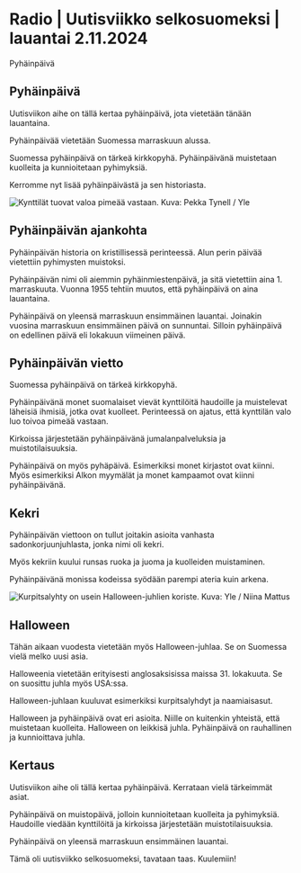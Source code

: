 # Radio \| Uutisviikko selkosuomeksi \| lauantai 2.11.2024

Pyhäinpäivä

## Pyhäinpäivä

Uutisviikon aihe on tällä kertaa pyhäinpäivä, jota vietetään tänään lauantaina.

Pyhäinpäivää vietetään Suomessa marraskuun alussa.

Suomessa pyhäinpäivä on tärkeä kirkkopyhä. Pyhäinpäivänä muistetaan kuolleita ja kunnioitetaan pyhimyksiä.

Kerromme nyt lisää pyhäinpäivästä ja sen historiasta.

![Kynttilät tuovat valoa pimeää vastaan. Kuva: Pekka Tynell / Yle](https://images.cdn.yle.fi/image/upload/c_crop,h_3078,w_5472,x_0,y_570/ar_1.7777777777777777,c_fill,g_faces,h_431,w_767/dpr_1.0/q_auto:eco/f_auto/fl_lossy/v1667663510/39-103007363668673a6663)

## Pyhäinpäivän ajankohta

Pyhäinpäivän historia on kristillisessä perinteessä. Alun perin päivää vietettiin pyhimysten muistoksi.

Pyhäinpäivän nimi oli aiemmin pyhäinmiestenpäivä, ja sitä vietettiin aina 1. marraskuuta. Vuonna 1955 tehtiin muutos, että pyhäinpäivä on aina lauantaina.

Pyhäinpäivä on yleensä marraskuun ensimmäinen lauantai. Joinakin vuosina marraskuun ensimmäinen päivä on sunnuntai. Silloin pyhäinpäivä on edellinen päivä eli lokakuun viimeinen päivä.

## Pyhäinpäivän vietto

Suomessa pyhäinpäivä on tärkeä kirkkopyhä.

Pyhäinpäivänä monet suomalaiset vievät kynttilöitä haudoille ja muistelevat läheisiä ihmisiä, jotka ovat kuolleet. Perinteessä on ajatus, että kynttilän valo luo toivoa pimeää vastaan.

Kirkoissa järjestetään pyhäinpäivänä jumalanpalveluksia ja muistotilaisuuksia.

Pyhäinpäivä on myös pyhäpäivä. Esimerkiksi monet kirjastot ovat kiinni. Myös esimerkiksi Alkon myymälät ja monet kampaamot ovat kiinni pyhäinpäivänä.

## Kekri

Pyhäinpäivän viettoon on tullut joitakin asioita vanhasta sadonkorjuunjuhlasta, jonka nimi oli kekri.

Myös kekriin kuului runsas ruoka ja juoma ja kuolleiden muistaminen.

Pyhäinpäivänä monissa kodeissa syödään parempi ateria kuin arkena.

![Kurpitsalyhty on usein Halloween-juhlien koriste. Kuva: Yle / Niina Mattus](https://images.cdn.yle.fi/image/upload/c_crop,h_1080,w_1920,x_0,y_0/ar_1.7777777777777777,c_fill,g_faces,h_431,w_767/dpr_1.0/q_auto:eco/f_auto/fl_lossy/v1446024009/17-366635630932ce9fd0)

## Halloween

Tähän aikaan vuodesta vietetään myös Halloween-juhlaa. Se on Suomessa vielä melko uusi asia.

Halloweenia vietetään erityisesti anglosaksisissa maissa 31. lokakuuta. Se on suosittu juhla myös USA:ssa.

Halloween-juhlaan kuuluvat esimerkiksi kurpitsalyhdyt ja naamiaisasut.

Halloween ja pyhäinpäivä ovat eri asioita. Niille on kuitenkin yhteistä, että muistetaan kuolleita. Halloween on leikkisä juhla. Pyhäinpäivä on rauhallinen ja kunnioittava juhla.

## Kertaus

Uutisviikon aihe oli tällä kertaa pyhäinpäivä. Kerrataan vielä tärkeimmät asiat.

Pyhäinpäivä on muistopäivä, jolloin kunnioitetaan kuolleita ja pyhimyksiä. Haudoille viedään kynttilöitä ja kirkoissa järjestetään muistotilaisuuksia.

Pyhäinpäivä on yleensä marraskuun ensimmäinen lauantai.

Tämä oli uutisviikko selkosuomeksi, tavataan taas. Kuulemiin!

